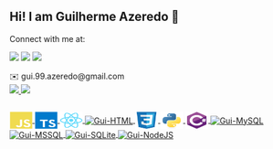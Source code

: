 ## Hi! I am Guilherme Azeredo 👋


<div>
Connect with me at:
  
<a href="https://instagram.com/azeredo_99" target="_blank"><img src="https://img.shields.io/badge/-Instagram-%23E4405F?style-for-the-badge&logo=instagram&logoColor=white" target="_blank"></a>
<a href="https://discord.gg/azeredo#7994" target="_blank"><img src="https://img.shields.io/badge/Discord-7289DA?style-for-the-badge&logo=discord&logoColor-white" target="_blank"></a>
<a href="https://www.linkedin.com/in/gui-azeredo-a11bb0254/" target="_blank"><img src="https://img.shields.io/badge/-LinkedIn-%230077B5?style-for-the-badge&logo-linkedin&logoColor-white" target="_blank"></a>
</div>
✉️ gui.99.azeredo@gmail.com

<div>
<a href="https://github.com/azeredo-99">
<img height="165em" src="https://github-readme-stats.vercel.app/api?username=azeredo-99&show_icons=true&theme=dracula&include_all_commits=true&count_private=true"/> 
<img height="165em" src="https://github-readme-stats.vercel.app/api/top-langs/?username=azeredo-99&layout=compact&langs_count=16&theme=dracula"/>
</div>
  
##

<div style="display: inline_block">
  <img align="center" alt="Gui-Js" height="30" width="40" src="https://raw.githubusercontent.com/devicons/devicon/master/icons/javascript/javascript-plain.svg"> 
  <img align="center" alt="Gui-Ts" height="30" width="40" src="https://raw.githubusercontent.com/devicons/devicon/master/icons/typescript/typescript-plain.svg"> 
  <img align="center" alt="Gui-React" height="30" width="40" src="https://raw.githubusercontent.com/devicons/devicon/master/icons/react/react-original.svg"> 
  <img align="center" alt="Gui-HTML" height="30" width="40" src="https://cdn.jsdelivr.net/gh/devicons/devicon@latest/icons/html5/html5-original-wordmark.svg">
  <img align="center" alt="Gui-CSS" height="30" width="40"src="https://raw.githubusercontent.com/devicons/devicon/master/icons/css3/css3-original.svg"> 
  <img align="center" alt="Gui-Python" height="30" width="40" src="https://raw.githubusercontent.com/devicons/devicon/master/icons/python/python-original.svg"> 
  <img align="center" alt="Gui-Csharp" height="30" width="40" src="https://raw.githubusercontent.com/devicons/devicon/master/icons/csharp/csharp-original.svg">
  <img align="center" title="MySQL" alt="Gui-MySQL" height="40" width="50" src="https://cdn.jsdelivr.net/gh/devicons/devicon/icons/mysql/mysql-original.svg" />
  <img align="center" title="MSSQL" alt="Gui-MSSQL" height="40" width="50" src="https://cdn.jsdelivr.net/gh/devicons/devicon/icons/microsoftsqlserver/microsoftsqlserver-plain.svg"/>
  <img align="center" title="SQLite" alt="Gui-SQLite" height="40" width="50" src="https://cdn.jsdelivr.net/gh/devicons/devicon/icons/sqlite/sqlite-original.svg" />
  <img align="center" title="NodeJS" alt="Gui-NodeJS" height="40" width="50" src="https://cdn.jsdelivr.net/gh/devicons/devicon/icons/nodejs/nodejs-original.svg" />
 
</div>

